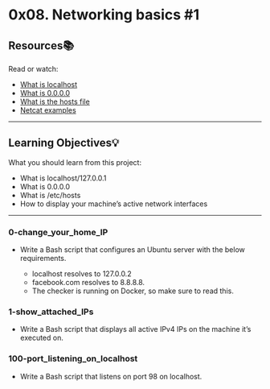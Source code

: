 # 0x08. Networking basics #1

## Resources:books:
Read or watch:
* [What is localhost](https://intranet.hbtn.io/rltoken/7SedZ8ILSQulYf7xzSbraQ)
* [What is 0.0.0.0](https://intranet.hbtn.io/rltoken/n5IFAt_OWGJtGW33t7Jfag)
* [What is the hosts file](https://intranet.hbtn.io/rltoken/21l3Uqizr3LpA1ZGrYPg3g)
* [Netcat examples](https://intranet.hbtn.io/rltoken/uMleIIzkRoR2w8EkwItSEg)

---
## Learning Objectives:bulb:
What you should learn from this project:

* What is localhost/127.0.0.1
* What is 0.0.0.0
* What is /etc/hosts
* How to display your machine’s active network interfaces

---

### 0-change_your_home_IP
* Write a Bash script that configures an Ubuntu server with the below requirements.

	* localhost resolves to 127.0.0.2
	* facebook.com resolves to 8.8.8.8.
	* The checker is running on Docker, so make sure to read this.

### 1-show_attached_IPs
* Write a Bash script that displays all active IPv4 IPs on the machine it’s executed on.

### 100-port_listening_on_localhost
* Write a Bash script that listens on port 98 on localhost.
